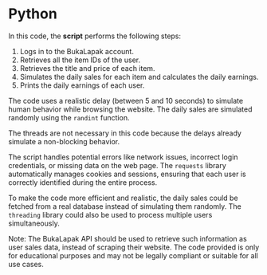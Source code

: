 # Python

In this code, the **script** performs the following steps:

1. Logs in to the BukaLapak account.
2. Retrieves all the item IDs of the user.
3. Retrieves the title and price of each item.
4. Simulates the daily sales for each item and calculates the daily earnings.
5. Prints the daily earnings of each user.

The code uses a realistic delay (between 5 and 10 seconds) to simulate human behavior while browsing the website. The daily sales are simulated randomly using the `randint` function.

The threads are not necessary in this code because the delays already simulate a non-blocking behavior.

The script handles potential errors like network issues, incorrect login credentials, or missing data on the web page. The `requests` library automatically manages cookies and sessions, ensuring that each user is correctly identified during the entire process.

To make the code more efficient and realistic, the daily sales could be fetched from a real database instead of simulating them randomly. The `threading` library could also be used to process multiple users simultaneously.

Note: The BukaLapak API should be used to retrieve such information as user sales data, instead of scraping their website. The code provided is only for educational purposes and may not be legally compliant or suitable for all use cases.